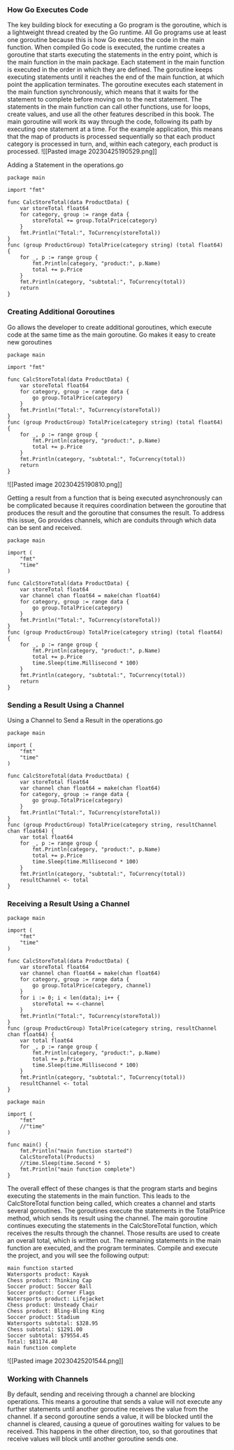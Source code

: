 ### How Go Executes Code
The key building block for executing a Go program is the goroutine, which is a lightweight thread created by the Go runtime. All Go programs use at least one goroutine because this is how Go executes the code in the main function. When compiled Go code is executed, the runtime creates a goroutine that starts executing the statements in the entry point, which is the main function in the main package. Each statement in the main function is executed in the order in which they are defined. The goroutine keeps executing statements until it reaches the end of the main function, at which point the application terminates. The goroutine executes each statement in the main function synchronously, which means that it waits for the statement to complete before moving on to the next statement. The statements in the main function can call other functions, use for loops, create values, and use all the other features described in this book. The main goroutine will work its way through the code, following its path by executing one statement at a time. For the example application, this means that the map of products is processed sequentially so that each product category is processed in turn, and, within each category, each product is processed.
![[Pasted image 20230425190529.png]]

Adding a Statement in the operations.go
```
package main

import "fmt"

func CalcStoreTotal(data ProductData) {
	var storeTotal float64
	for category, group := range data {
		storeTotal += group.TotalPrice(category)
	}
	fmt.Println("Total:", ToCurrency(storeTotal))
}
func (group ProductGroup) TotalPrice(category string) (total float64) {
	for _, p := range group {
		fmt.Println(category, "product:", p.Name)
		total += p.Price
	}
	fmt.Println(category, "subtotal:", ToCurrency(total))
	return
}
```

### Creating Additional Goroutines
Go allows the developer to create additional goroutines, which execute code at the same time as the main goroutine. Go makes it easy to create new goroutines
```
package main

import "fmt"

func CalcStoreTotal(data ProductData) {
	var storeTotal float64
	for category, group := range data {
		go group.TotalPrice(category)
	}
	fmt.Println("Total:", ToCurrency(storeTotal))
}
func (group ProductGroup) TotalPrice(category string) (total float64) {
	for _, p := range group {
		fmt.Println(category, "product:", p.Name)
		total += p.Price
	}
	fmt.Println(category, "subtotal:", ToCurrency(total))
	return
}
```

![[Pasted image 20230425190810.png]]

Getting a result from a function that is being executed asynchronously can be complicated because it requires coordination between the goroutine that produces the result and the goroutine that consumes the result. To address this issue, Go provides channels, which are conduits through which data can be sent and received.
```
package main

import (
	"fmt"
	"time"
)

func CalcStoreTotal(data ProductData) {
	var storeTotal float64
	var channel chan float64 = make(chan float64)
	for category, group := range data {
		go group.TotalPrice(category)
	}
	fmt.Println("Total:", ToCurrency(storeTotal))
}
func (group ProductGroup) TotalPrice(category string) (total float64) {
	for _, p := range group {
		fmt.Println(category, "product:", p.Name)
		total += p.Price
		time.Sleep(time.Millisecond * 100)
	}
	fmt.Println(category, "subtotal:", ToCurrency(total))
	return
}
```

### Sending a Result Using a Channel
Using a Channel to Send a Result in the operations.go
```
package main

import (
	"fmt"
	"time"
)

func CalcStoreTotal(data ProductData) {
	var storeTotal float64
	var channel chan float64 = make(chan float64)
	for category, group := range data {
		go group.TotalPrice(category)
	}
	fmt.Println("Total:", ToCurrency(storeTotal))
}
func (group ProductGroup) TotalPrice(category string, resultChannel chan float64) {
	var total float64
	for _, p := range group {
		fmt.Println(category, "product:", p.Name)
		total += p.Price
		time.Sleep(time.Millisecond * 100)
	}
	fmt.Println(category, "subtotal:", ToCurrency(total))
	resultChannel <- total
}
```

### Receiving a Result Using a Channel
```
package main

import (
	"fmt"
	"time"
)

func CalcStoreTotal(data ProductData) {
	var storeTotal float64
	var channel chan float64 = make(chan float64)
	for category, group := range data {
		go group.TotalPrice(category, channel)
	}
	for i := 0; i < len(data); i++ {
		storeTotal += <-channel
	}
	fmt.Println("Total:", ToCurrency(storeTotal))
}
func (group ProductGroup) TotalPrice(category string, resultChannel chan float64) {
	var total float64
	for _, p := range group {
		fmt.Println(category, "product:", p.Name)
		total += p.Price
		time.Sleep(time.Millisecond * 100)
	}
	fmt.Println(category, "subtotal:", ToCurrency(total))
	resultChannel <- total
}
```

```
package main

import (
	"fmt"
	//"time"
)

func main() {
	fmt.Println("main function started")
	CalcStoreTotal(Products)
	//time.Sleep(time.Second * 5)
	fmt.Println("main function complete")
}
```
The overall effect of these changes is that the program starts and begins executing the statements in the main function. This leads to the CalcStoreTotal function being called, which creates a channel and starts several goroutines. The goroutines execute the statements in the TotalPrice method, which sends its result using the channel. The main goroutine continues executing the statements in the CalcStoreTotal function, which receives the results through the channel. Those results are used to create an overall total, which is written out. The remaining statements in the main function are executed, and the program terminates. Compile and execute the project, and you will see the following output:
```
main function started 
Watersports product: Kayak 
Chess product: Thinking Cap 
Soccer product: Soccer Ball 
Soccer product: Corner Flags 
Watersports product: Lifejacket 
Chess product: Unsteady Chair 
Chess product: Bling-Bling King 
Soccer product: Stadium 
Watersports subtotal: $328.95 
Chess subtotal: $1291.00 
Soccer subtotal: $79554.45 
Total: $81174.40 
main function complete
```
![[Pasted image 20230425201544.png]]

### Working with Channels
By default, sending and receiving through a channel are blocking operations. This means a goroutine that sends a value will not execute any further statements until another goroutine receives the value from the channel. If a second goroutine sends a value, it will be blocked until the channel is cleared, causing a queue of goroutines waiting for values to be received. This happens in the other direction, too, so that goroutines that receive values will block until another goroutine sends one.